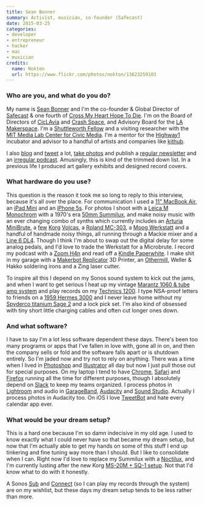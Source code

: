 ```yaml
---
title: Sean Bonner
summary: Activist, musician, co-founder (Safecast)
date: 2015-03-25
categories:
- developer
- entrepreneur
- hacker
- mac
- musician
credits:
  name: Nokton
  url: https://www.flickr.com/photos/nokton/13623259103
---
```


### Who are you, and what do you do?

My name is [Sean Bonner](http://seanbonner.com/ "Sean's website.") and I'm the co-founder & Global Director of [Safecast](http://safecast.org/ "A network of sensors and radiation data mapping.") & one fourth of [Cross My Heart Hope To Die](http://cmhhtd.com/ "A band."). I'm on the Board of Directors of [CicLAvia](http://ciclavia.org/ "A group in LA that creates car-free street events.") and [Crash Space](http://crashspace.org/ "A non-profit hacker space in LA."), and Advisory Board for the [LA Makerspace](http://lamakerspace.com/ "A non-profit maker space in LA."). I'm a [Shuttleworth Fellow](https://www.shuttleworthfoundation.org/fellows/sean-bonner/ "Sean's Shuttleworth profile.") and a visiting researcher with the [MIT Media Lab Center for Civic Media](https://civic.mit.edu/ "MIT's Center for Civic Media."). I'm a mentor for the [Highway1](http://highway1.io/ "A hardware incubator.") incubator and advisor to a handful of artists and companies like [kithub](http://kithub.cc/ "Hacker hardware kits.").

I also [blog](http://blog.seanbonner.com/ "Sean's weblog") and [tweet](http://twitter.com/seanbonner/ "Sean's Twitter account.") a lot, [take photos](https://www.flickr.com/photos/seanbonner "Sean's Flickr account.") and publish a [regular newsletter](http://tinyletter.com/seanbonner/ "Sean's newsletter.") and an [irregular podcast](http://vivariot.com/ "Sean and Jesica Gao's tech podcast."). Amusingly, this is kind of the trimmed down list. In a previous life I produced art gallery exhibits and designed record covers.

### What hardware do you use?

This question is the reason it took me so long to reply to this interview, because it's all over the place. For communication I used a [11" MacBook Air][macbook-air], an [iPad Mini][ipad-mini] and an [iPhone 5s][iphone-5s]. For photos I shoot with a [Leica M Monochrom][m-monochrom] with a 1970's era [50mm Summilux][summilux-50mm-f1.4], and make noisy music with an ever changing combo of synths which currently includes an [Arturia MiniBrute][minibrute], a [few][volca-keys] [Korg][volca-beats] [Volcas][volca-bass], a [Roland MC-303][mc-303], a [Moog Werkstatt][werkstatt-01] and a handful of handmade noisy things, all running through a Mackie mixer and a [Line 6 DL4][dl4]. Though I think I'm about to swap out the digital delay for some analog pedals, and I'd love to trade the Werkstatt for a Microbrute. I record my podcast with a [Zoom H4n][h4n] and read off a [Kindle Paperwhite][kindle-paperwhite]. I make shit in my garage with a [Makerbot Replicator][replicator] 3D Printer, an [Othermill][], Weller & Hakko soldering irons and a Zing laser cutter. 

To inspire all this I depend on my Sonos sound system to kick out the jams, and when I want to get serious I heat up my vintage [Marantz 1060 & tube amp system][1060] and play records on my [Technics 1200][sl-1200]. I type NSA-proof letters to friends on a [1959 Hermes 3000][3000] and I never leave home without my [Spyderco titanium Sage 2][sage-2] and a lock pick set. I'm also kind of obsessed with tiny short little charging cables and often cut longer ones down.

### And what software?

I have to say I'm a lot less software dependent these days. There's been too many programs or apps that I've fallen in love with, gone all in on, and then the company sells or fold and the software falls apart or is shutdown entirely. So I'm jaded now and try not to rely on anything. There was a time when I lived in [Photoshop][] and [Illustrator][] all day but now I just pull those out for special purposes. On my laptop I tend to have [Chrome][], [Safari][] and [Firefox][] running all the time for different purposes, though I absolutely depend on [Slack][] to keep my teams organized. I process photos in [Lightroom][] and audio in [GarageBand][], [Audacity][] and [Sound Studio][sound-studio]. Actually I process photos in Audacity too. On iOS I love [TweetBot][tweetbot-ios] and hate every calendar app ever.

### What would be your dream setup?

This is a hard one because I'm so damn indecisive in my old age. I used to know exactly what I could never have so that became my dream setup, but now that I'm actually able to get my hands on some of this stuff I end up tinkering and fine tuning way more than I should. But I like to consolidate when I can. Right now I'd love to replace my Summilux with a [Noctilux][noctilux-m-50mm-f0.95-asph], and I'm currently lusting after the new Korg [MS-20M + SQ-1 setup][ms-20m-kit]. Not that I'd know what to do with it honestly.

A Sonos [Sub][] and [Connect][connect.2] (so I can play my records through the system) are on my wishlist, but these days my dream setup tends to be less rather than more.

[1060]: https://www.hifiengine.com/manual_library/marantz/1060.shtml "A stereo amp."
[3000]: http://machinesoflovinggrace.com/hermes.htm "A typewriter."
[audacity]: https://sourceforge.net/projects/audacity/ "An open-source, cross-platform audio editor."
[chrome]: https://www.google.com/intl/en/chrome/browser/ "A WebKit-based browser, where each tab runs in its own thread."
[connect.2]: https://www.sonos.com/sonos-shop/products/connect "An audio streaming system."
[dl4]: https://line6.com/dl4/ "An effects pedal."
[firefox]: https://www.mozilla.org/en-US/firefox/new/ "A cross-platform open-source web browser."
[garageband]: https://www.apple.com/mac/garageband/ "An audio recording and editing tool for the Mac."
[h4n]: http://web.archive.org/web/20150212190215/http://www.zoom.co.jp/english/products/h4n/ "A digital audio recorder."
[illustrator]: https://www.adobe.com/products/illustrator.html "A vector graphics editor."
[ipad-mini]: https://www.apple.com/ipad-mini/ "A 7.9 inch tablet device."
[iphone-5s]: https://en.wikipedia.org/wiki/IPhone_5S "A smartphone."
[kindle-paperwhite]: https://www.amazon.com/Kindle-Paperwhite-Touch-light/dp/B007OZNZG0 "An e-book reader with a book-like screen."
[lightroom]: https://www.adobe.com/products/photoshop-lightroom.html "Photo management and editing software."
[m-monochrom]: https://us.leica-camera.com/Photography/Leica-M/Leica-M-Monochrom "An 18 megapixel black and white digital camera."
[macbook-air]: https://www.apple.com/macbook-air/ "A very thin laptop."
[mc-303]: https://en.wikipedia.org/wiki/Roland_MC-303 "A synthesiser."
[minibrute]: https://www.arturia.com/products/hardware-synths/minibrute "A synthesiser."
[ms-20m-kit]: https://www.korg.com/us/products/dj/ms_20mkit/ "A synthesiser."
[noctilux-m-50mm-f0.95-asph]: https://us.leica-camera.com/Photography/Leica-M/M-Lenses/Noctilux-M-50mm-f-0.95-ASPH "A 50mm camera lens."
[othermill]: https://othermachine.co/ "A 2D/3D milling machine."
[photoshop]: https://www.adobe.com/products/photoshop.html "A bitmap image editor."
[replicator]: https://store.makerbot.com/replicator "A 3D printer."
[safari]: https://www.apple.com/safari/ "A fast web browser."
[sage-2]: http://www.spyderco.com/catalog/details.php?product=421 "A titanium knife."
[sl-1200]: https://en.wikipedia.org/wiki/Technics_SL-1200 "A turntable."
[slack]: https://slack.com/ "A collaboration service."
[sound-studio]: https://en.wikipedia.org/wiki/Sound_Studio "A sound editor for the Mac."
[sub]: http://www.sonos.com/shop/products/sub "An audio system."
[summilux-50mm-f1.4]: https://www.kenrockwell.com/leica/50mm-f14.htm "A 50mm camera lens."
[tweetbot-ios]: https://tapbots.com/tweetbot/ "A Twitter client for iOS."
[volca-bass]: https://www.korg.com/us/products/dj/volca_bass/ "An analog bass machine."
[volca-beats]: https://www.korg.com/us/products/dj/volca_beats/ "An analogue rhythm machine."
[volca-keys]: https://www.korg.com/us/products/dj/volca_keys/ "An analog loop synthesiser."
[werkstatt-01]: https://www.moogmusic.com/products/werkstatt/werkstatt-01-moogfest-2014-kit "An analog synthesiser."
